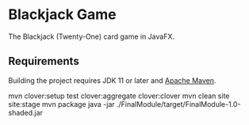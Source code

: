 # Blackjack Game

The Blackjack (Twenty-One) card game in JavaFX.

## Requirements

Building the project requires JDK 11 or later and [Apache Maven](https://maven.apache.org/).

mvn clover:setup test clover:aggregate clover:clover
mvn clean site site:stage
mvn package
java -jar ./FinalModule/target/FinalModule-1.0-shaded.jar
